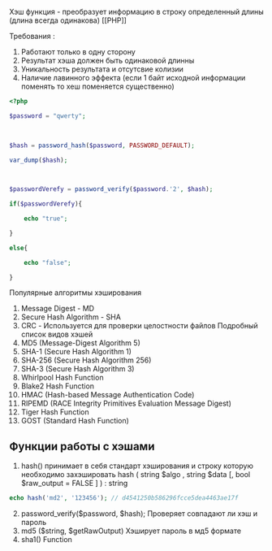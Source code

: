 Хэш функция - преобразует информацию в строку определенный длины (длина всегда одинакова) [[РНР]]

Требования :

1. Работают только в одну сторону
2. Результат хэша должен быть одинаковой длинны
3. Уникальность результата и отсутсвие колизии
4. Наличие лавинного эффекта (если 1 байт исходной информации поменять то хеш поменяется существенно)
```php
<?php

$password = "qwerty";

  

$hash = password_hash($password, PASSWORD_DEFAULT);

var_dump($hash);

  

$passwordVerefy = password_verify($password.'2', $hash);

if($passwordVerefy){

    echo "true";

}

else{

    echo "false";

}
```
Популярные алгоритмы хэширования

1. Message Digest - MD
2. Secure Hash Algorithm - SHA
3. CRC - Используется для проверки целостности файлов
Подробный список видов хэшей
1. MD5 (Message-Digest Algorithm 5)
2. SHA-1 (Secure Hash Algorithm 1)
3. SHA-256 (Secure Hash Algorithm 256)
4. SHA-3 (Secure Hash Algorithm 3)
5. Whirlpool Hash Function
6. Blake2 Hash Function
7. HMAC (Hash-based Message Authentication Code)
8. RIPEMD (RACE Integrity Primitives Evaluation Message Digest)
9. Tiger Hash Function
10. GOST (Standard Hash Function)

## Функции работы с хэшами
1) hash() принимает в себя стандарт хэширования и строку которую необходимо захэшировать
hash ( string $algo , string $data [, bool $raw_output = FALSE ] ) : string
```php
echo hash('md2', '123456'); // d4541250b586296fcce5dea4463ae17f
```
2) password_verify($password, $hash);
Проверяет совпадают ли хэш и пароль
3) md5 ($string, $getRawOutput)
Хэширует пароль в мд5 формате
4) sha1() Function